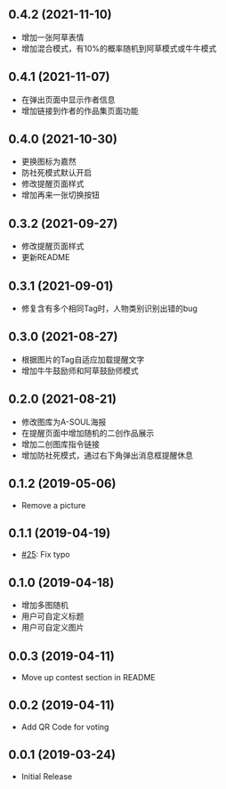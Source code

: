 ## 0.4.2 (2021-11-10)
* 增加一张阿草表情
* 增加混合模式，有10%的概率随机到阿草模式或牛牛模式

## 0.4.1 (2021-11-07)
* 在弹出页面中显示作者信息
* 增加链接到作者的作品集页面功能

## 0.4.0 (2021-10-30)
* 更换图标为嘉然
* 防社死模式默认开启
* 修改提醒页面样式
* 增加再来一张切换按钮

## 0.3.2 (2021-09-27)
* 修改提醒页面样式
* 更新README

## 0.3.1 (2021-09-01)
* 修复含有多个相同Tag时，人物类别识别出错的bug

## 0.3.0 (2021-08-27)
* 根据图片的Tag自适应加载提醒文字
* 增加牛牛鼓励师和阿草鼓励师模式

## 0.2.0 (2021-08-21)
* 修改图库为A-SOUL海报
* 在提醒页面中增加随机的二创作品展示
* 增加二创图库指令链接
* 增加防社死模式，通过右下角弹出消息框提醒休息

## 0.1.2 (2019-05-06)
* Remove a picture

## 0.1.1 (2019-04-19)
* [#25](https://github.com/formulahendry/vscode-ycy/pull/25): Fix typo

## 0.1.0 (2019-04-18)
* 增加多图随机
* 用户可自定义标题
* 用户可自定义图片

## 0.0.3 (2019-04-11)
* Move up contest section in README

## 0.0.2 (2019-04-11)
* Add QR Code for voting

## 0.0.1 (2019-03-24)
* Initial Release